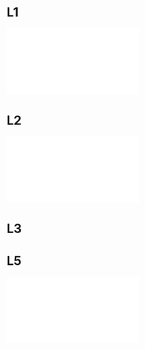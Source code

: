 # L1
![](../../res/L-2005-01-Introduction%20to%20Algorithm%20Design%20Analysis%20Pt%201.pdf)
# L2
![](../../res/L-2005-02-Introduction%20to%20Algorithm%20Design%20%20Analysis%20Pt2.pdf)

# L3

# L5
![](../../images/L-2005-05-Divide%20and%20Conquer%20Algorithm.pdf)